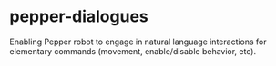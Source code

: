 # pepper-dialogues
Enabling Pepper robot to engage in natural language interactions for elementary commands (movement, enable/disable behavior, etc).
